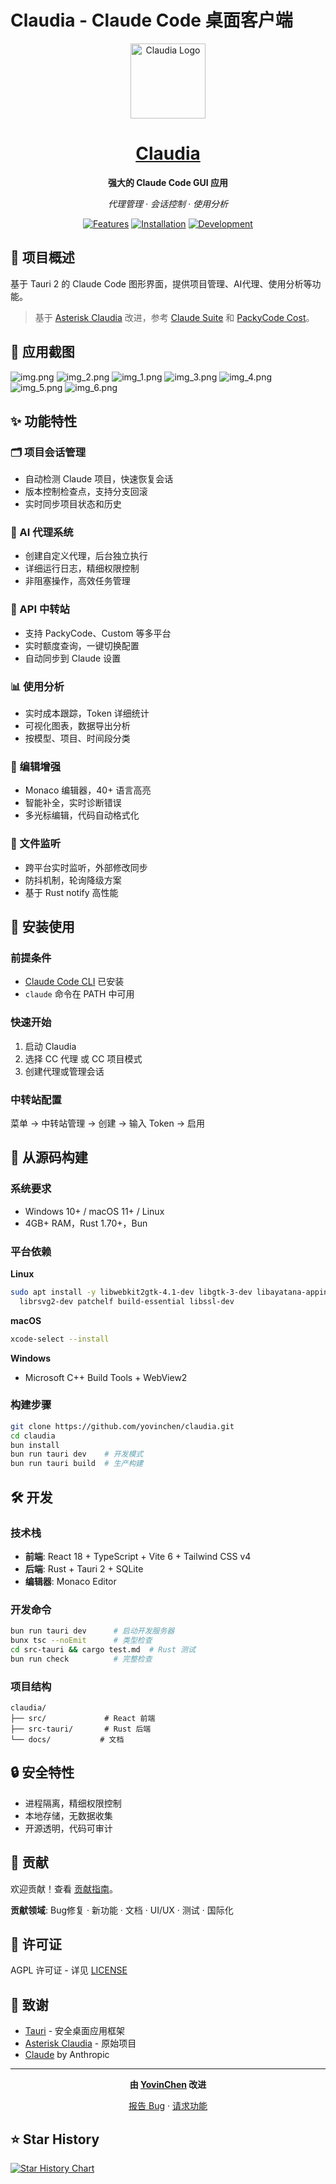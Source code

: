 # Claudia - Claude Code 桌面客户端

<div align="center">
  <img src="https://github.com/user-attachments/assets/92fd93ed-e71b-4b94-b270-50684323dd00" alt="Claudia Logo" width="120" height="120">

  <a href="https://claudiacode.com"><h1>Claudia</h1></a>

  <p><strong>强大的 Claude Code GUI 应用</strong></p>
  <p><em>代理管理 · 会话控制 · 使用分析</em></p>

  <p>
    <a href="#-功能特性"><img src="https://img.shields.io/badge/功能-✨-blue?style=for-the-badge" alt="Features"></a>
    <a href="#-安装使用"><img src="https://img.shields.io/badge/安装-🚀-green?style=for-the-badge" alt="Installation"></a>
    <a href="#️-开发"><img src="https://img.shields.io/badge/开发-🛠️-orange?style=for-the-badge" alt="Development"></a>
  </p>
</div>

## 📖 项目概述

基于 Tauri 2 的 Claude Code 图形界面，提供项目管理、AI代理、使用分析等功能。

> 基于 [Asterisk Claudia](https://github.com/getAsterisk/claudia) 改进，参考 [Claude Suite](https://github.com/xinhai-ai/claude-suite) 和 [PackyCode Cost](https://github.com/94mashiro/packycode-cost)。

## 📸 应用截图

![img.png](img/img.png)
![img_2.png](img/img_2.png)
![img_1.png](img/img_1.png)
![img_3.png](img/img_3.png)
![img_4.png](img/img_4.png)
![img_5.png](img/img_5.png)
![img_6.png](img/img_6.png)

## ✨ 功能特性

### 🗂️ 项目会话管理
- 自动检测 Claude 项目，快速恢复会话
- 版本控制检查点，支持分支回滚  
- 实时同步项目状态和历史

### 🤖 AI 代理系统
- 创建自定义代理，后台独立执行
- 详细运行日志，精细权限控制
- 非阻塞操作，高效任务管理

### 🔗 API 中转站
- 支持 PackyCode、Custom 等多平台
- 实时额度查询，一键切换配置
- 自动同步到 Claude 设置

### 📊 使用分析
- 实时成本跟踪，Token 详细统计
- 可视化图表，数据导出分析
- 按模型、项目、时间段分类

### 🎨 编辑增强
- Monaco 编辑器，40+ 语言高亮
- 智能补全，实时诊断错误
- 多光标编辑，代码自动格式化

### 📁 文件监听
- 跨平台实时监听，外部修改同步
- 防抖机制，轮询降级方案
- 基于 Rust notify 高性能

## 🚀 安装使用

### 前提条件
- [Claude Code CLI](https://claude.ai/code) 已安装
- `claude` 命令在 PATH 中可用

### 快速开始
1. 启动 Claudia
2. 选择 CC 代理 或 CC 项目模式
3. 创建代理或管理会话

### 中转站配置
菜单 → 中转站管理 → 创建 → 输入 Token → 启用

## 🔨 从源码构建

### 系统要求
- Windows 10+ / macOS 11+ / Linux
- 4GB+ RAM，Rust 1.70+，Bun

### 平台依赖
**Linux**
```bash
sudo apt install -y libwebkit2gtk-4.1-dev libgtk-3-dev libayatana-appindicator3-dev \
  librsvg2-dev patchelf build-essential libssl-dev
```

**macOS**
```bash
xcode-select --install
```

**Windows**
- Microsoft C++ Build Tools + WebView2

### 构建步骤
```bash
git clone https://github.com/yovinchen/claudia.git
cd claudia
bun install
bun run tauri dev    # 开发模式
bun run tauri build  # 生产构建
```

## 🛠️ 开发

### 技术栈
- **前端**: React 18 + TypeScript + Vite 6 + Tailwind CSS v4
- **后端**: Rust + Tauri 2 + SQLite
- **编辑器**: Monaco Editor

### 开发命令
```bash
bun run tauri dev      # 启动开发服务器
bunx tsc --noEmit      # 类型检查
cd src-tauri && cargo test.md  # Rust 测试
bun run check          # 完整检查
```

### 项目结构
```
claudia/
├── src/             # React 前端
├── src-tauri/       # Rust 后端
└── docs/           # 文档
```

## 🔒 安全特性

- 进程隔离，精细权限控制
- 本地存储，无数据收集
- 开源透明，代码可审计

## 🤝 贡献

欢迎贡献！查看 [贡献指南](CONTRIBUTING.md)。

**贡献领域**: Bug修复 · 新功能 · 文档 · UI/UX · 测试 · 国际化

## 📄 许可证

AGPL 许可证 - 详见 [LICENSE](LICENSE)

## 🙏 致谢

- [Tauri](https://tauri.app/) - 安全桌面应用框架
- [Asterisk Claudia](https://github.com/getAsterisk/claudia) - 原始项目
- [Claude](https://claude.ai) by Anthropic

---

<div align="center">
  <p><strong>由 <a href="https://github.com/yovinchen">YovinChen</a> 改进</strong></p>
  <p><a href="https://github.com/yovinchen/claudia/issues">报告 Bug</a> · <a href="https://github.com/yovinchen/claudia/issues">请求功能</a></p>
</div>

## ⭐ Star History

[![Star History Chart](https://api.star-history.com/svg?repos=yovinchen/claudia&type=Date)](https://star-history.com/#yovinchen/claudia&Date)
